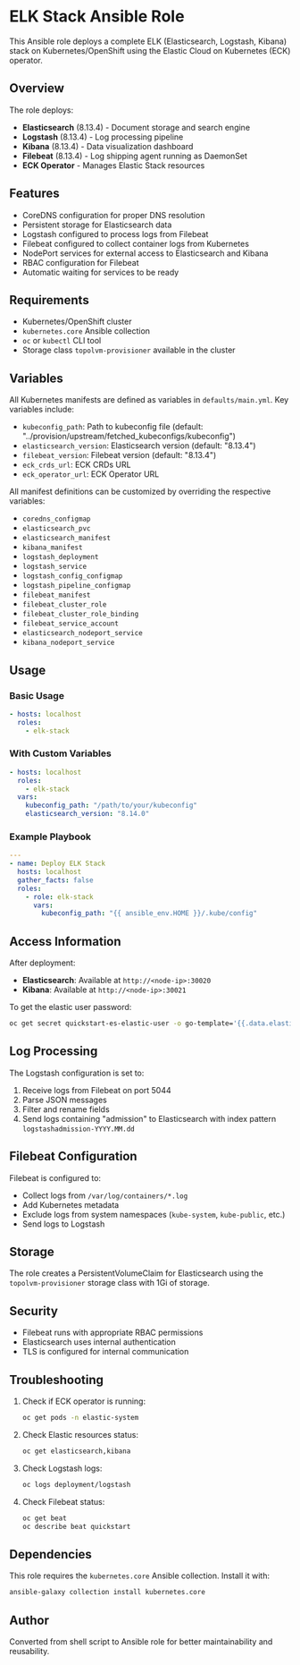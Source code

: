 # ELK Stack Ansible Role

This Ansible role deploys a complete ELK (Elasticsearch, Logstash, Kibana) stack on Kubernetes/OpenShift using the Elastic Cloud on Kubernetes (ECK) operator.

## Overview

The role deploys:
- **Elasticsearch** (8.13.4) - Document storage and search engine
- **Logstash** (8.13.4) - Log processing pipeline
- **Kibana** (8.13.4) - Data visualization dashboard
- **Filebeat** (8.13.4) - Log shipping agent running as DaemonSet
- **ECK Operator** - Manages Elastic Stack resources

## Features

- CoreDNS configuration for proper DNS resolution
- Persistent storage for Elasticsearch data
- Logstash configured to process logs from Filebeat
- Filebeat configured to collect container logs from Kubernetes
- NodePort services for external access to Elasticsearch and Kibana
- RBAC configuration for Filebeat
- Automatic waiting for services to be ready

## Requirements

- Kubernetes/OpenShift cluster
- `kubernetes.core` Ansible collection
- `oc` or `kubectl` CLI tool
- Storage class `topolvm-provisioner` available in the cluster

## Variables

All Kubernetes manifests are defined as variables in `defaults/main.yml`. Key variables include:

- `kubeconfig_path`: Path to kubeconfig file (default: "../provision/upstream/fetched_kubeconfigs/kubeconfig")
- `elasticsearch_version`: Elasticsearch version (default: "8.13.4")
- `filebeat_version`: Filebeat version (default: "8.13.4")
- `eck_crds_url`: ECK CRDs URL
- `eck_operator_url`: ECK Operator URL

All manifest definitions can be customized by overriding the respective variables:
- `coredns_configmap`
- `elasticsearch_pvc`
- `elasticsearch_manifest`
- `kibana_manifest`
- `logstash_deployment`
- `logstash_service`
- `logstash_config_configmap`
- `logstash_pipeline_configmap`
- `filebeat_manifest`
- `filebeat_cluster_role`
- `filebeat_cluster_role_binding`
- `filebeat_service_account`
- `elasticsearch_nodeport_service`
- `kibana_nodeport_service`

## Usage

### Basic Usage

```yaml
- hosts: localhost
  roles:
    - elk-stack
```

### With Custom Variables

```yaml
- hosts: localhost
  roles:
    - elk-stack
  vars:
    kubeconfig_path: "/path/to/your/kubeconfig"
    elasticsearch_version: "8.14.0"
```

### Example Playbook

```yaml
---
- name: Deploy ELK Stack
  hosts: localhost
  gather_facts: false
  roles:
    - role: elk-stack
      vars:
        kubeconfig_path: "{{ ansible_env.HOME }}/.kube/config"
```

## Access Information

After deployment:

- **Elasticsearch**: Available at `http://<node-ip>:30020`
- **Kibana**: Available at `http://<node-ip>:30021`

To get the elastic user password:
```bash
oc get secret quickstart-es-elastic-user -o go-template='{{.data.elastic | base64decode}}'
```

## Log Processing

The Logstash configuration is set to:
1. Receive logs from Filebeat on port 5044
2. Parse JSON messages
3. Filter and rename fields
4. Send logs containing "admission" to Elasticsearch with index pattern `logstashadmission-YYYY.MM.dd`

## Filebeat Configuration

Filebeat is configured to:
- Collect logs from `/var/log/containers/*.log`
- Add Kubernetes metadata
- Exclude logs from system namespaces (`kube-system`, `kube-public`, etc.)
- Send logs to Logstash

## Storage

The role creates a PersistentVolumeClaim for Elasticsearch using the `topolvm-provisioner` storage class with 1Gi of storage.

## Security

- Filebeat runs with appropriate RBAC permissions
- Elasticsearch uses internal authentication
- TLS is configured for internal communication

## Troubleshooting

1. Check if ECK operator is running:
   ```bash
   oc get pods -n elastic-system
   ```

2. Check Elastic resources status:
   ```bash
   oc get elasticsearch,kibana
   ```

3. Check Logstash logs:
   ```bash
   oc logs deployment/logstash
   ```

4. Check Filebeat status:
   ```bash
   oc get beat
   oc describe beat quickstart
   ```

## Dependencies

This role requires the `kubernetes.core` Ansible collection. Install it with:
```bash
ansible-galaxy collection install kubernetes.core
```

## Author

Converted from shell script to Ansible role for better maintainability and reusability. 